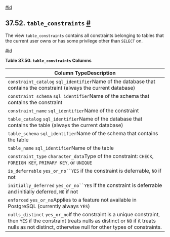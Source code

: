 [#id](#INFOSCHEMA-TABLE-CONSTRAINTS)

## 37.52. `table_constraints` [#](#INFOSCHEMA-TABLE-CONSTRAINTS)

The view `table_constraints` contains all constraints belonging to tables that the current user owns or has some privilege other than `SELECT` on.

[#id](#id-1.7.6.56.3)

**Table 37.50. `table_constraints` Columns**

| Column TypeDescription                                                                                                                                                                                                 |
| ---------------------------------------------------------------------------------------------------------------------------------------------------------------------------------------------------------------------- |
| `constraint_catalog` `sql_identifier`Name of the database that contains the constraint (always the current database)                                                                                                   |
| `constraint_schema` `sql_identifier`Name of the schema that contains the constraint                                                                                                                                    |
| `constraint_name` `sql_identifier`Name of the constraint                                                                                                                                                               |
| `table_catalog` `sql_identifier`Name of the database that contains the table (always the current database)                                                                                                             |
| `table_schema` `sql_identifier`Name of the schema that contains the table                                                                                                                                              |
| `table_name` `sql_identifier`Name of the table                                                                                                                                                                         |
| `constraint_type` `character_data`Type of the constraint: `CHECK`, `FOREIGN KEY`, `PRIMARY KEY`, or `UNIQUE`                                                                                                           |
| `is_deferrable` `yes_or_no``YES` if the constraint is deferrable, `NO` if not                                                                                                                                          |
| `initially_deferred` `yes_or_no``YES` if the constraint is deferrable and initially deferred, `NO` if not                                                                                                              |
| `enforced` `yes_or_no`Applies to a feature not available in PostgreSQL (currently always `YES`)                                                                                                                        |
| `nulls_distinct` `yes_or_no`If the constraint is a unique constraint, then `YES` if the constraint treats nulls as distinct or `NO` if it treats nulls as not distinct, otherwise null for other types of constraints. |